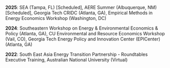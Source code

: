 **2025**: SEA (Tampa, FL) [Scheduled], AERE Summer (Albuquerque, NM) [Scheduled], Georgia Tech CRIDC (Atlanta, GA), Empirical Methods in Energy Economics Workshop (Washington, DC)

**2024**: Southeastern Workshop on Energy & Environmental Economics & Policy (Atlanta, GA), CU Environmental and Resource Economics Workshop (Vail, CO), Georgia Tech Energy Policy and Innovation Center (EPICenter) (Atlanta, GA)

**2022**: South East Asia Energy Transition Partnership - Roundtables Executive Training, Australian National University (Virtual)

